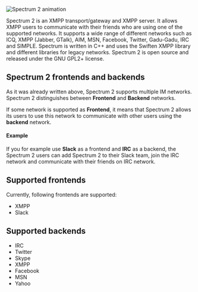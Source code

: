 ![Spectrum 2 animation](/animation.gif)

Spectrum 2 is an XMPP transport/gateway and XMPP server. It allows XMPP users to communicate with their friends who are using one of the supported networks. It supports a wide range of different networks such as ICQ, XMPP (Jabber, GTalk), AIM, MSN, Facebook, Twitter, Gadu-Gadu, IRC and SIMPLE. Spectrum is written in C++ and uses the Swiften XMPP library and different libraries for legacy networks. Spectrum 2 is open source and released under the GNU GPL2+ license.

## Spectrum 2 frontends and backends

As it was already written above, Spectrum 2 supports multiple IM networks. Spectrum 2 distinguishes between **Frontend** and **Backend** networks.

If some network is supported as **Frontend**, it means that Spectrum 2 allows its users to use this network to communicate with other users using the **backend** network.

#### Example

If you for example use **Slack** as a frontend and **IRC** as a backend, the Spectrum 2 users can add Spectrum 2 to their Slack team, join the IRC network and communicate with their friends on IRC network.

## Supported frontends

Currently, following frontends are supported:

* XMPP
* Slack

## Supported backends

* IRC
* Twitter
* Skype
* XMPP
* Facebook
* MSN
* Yahoo
